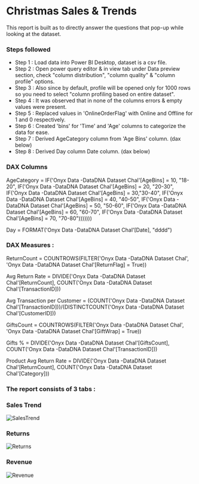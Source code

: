 
# Christmas Sales & Trends

This report is built as to directly answer the questions that pop-up while looking at the dataset.

### Steps followed 

- Step 1 : Load data into Power BI Desktop, dataset is a csv file.
- Step 2 : Open power query editor & in view tab under Data preview section, check "column distribution", "column quality" & "column profile" options.
- Step 3 : Also since by default, profile will be opened only for 1000 rows so you need to select "column profiling based on entire dataset".
- Step 4 : It was observed that in none of the columns errors & empty values were present.
- Step 5 : Replaced values in 'OnlineOrderFlag' with Online and Offline for 1 and 0 respectively. 
- Step 6 : Created 'bins' for 'Time' and 'Age' columns to categorize the data for ease.
- Step 7 : Derived AgeCategory column from 'Age Bins' column. (dax below)
- Step 8 : Derived Day column Date column. (dax below)


### DAX Columns

AgeCategory = IF('Onyx Data -DataDNA Dataset Chal'[AgeBins] = 10, "18-20", IF('Onyx Data -DataDNA Dataset Chal'[AgeBins] = 20, "20-30", IF('Onyx Data -DataDNA Dataset Chal'[AgeBins] = 30,"30-40", IF('Onyx Data -DataDNA Dataset Chal'[AgeBins] = 40, "40-50", IF('Onyx Data -DataDNA Dataset Chal'[AgeBins] = 50, "50-60", IF('Onyx Data -DataDNA Dataset Chal'[AgeBins] = 60, "60-70", IF('Onyx Data -DataDNA Dataset Chal'[AgeBins] = 70, "70-80")))))))

Day = FORMAT('Onyx Data -DataDNA Dataset Chal'[Date], "dddd")
  
### DAX Measures :

ReturnCount = COUNTROWS(FILTER('Onyx Data -DataDNA Dataset Chal', 'Onyx Data -DataDNA Dataset Chal'[ReturnFlag] = True))

Avg Return Rate = DIVIDE('Onyx Data -DataDNA Dataset Chal'[ReturnCount], COUNT('Onyx Data -DataDNA Dataset Chal'[TransactionID]))

Avg Transaction per Customer = (COUNT('Onyx Data -DataDNA Dataset Chal'[TransactionID]))/(DISTINCTCOUNT('Onyx Data -DataDNA Dataset Chal'[CustomerID]))

GiftsCount = COUNTROWS(FILTER('Onyx Data -DataDNA Dataset Chal', 'Onyx Data -DataDNA Dataset Chal'[GiftWrap] = True))

Gifts % = DIVIDE('Onyx Data -DataDNA Dataset Chal'[GiftsCount], COUNT('Onyx Data -DataDNA Dataset Chal'[TransactionID]))

Product Avg Return Rate = DIVIDE('Onyx Data -DataDNA Dataset Chal'[ReturnCount], COUNT('Onyx Data -DataDNA Dataset Chal'[Category]))

### The report consists of 3 tabs :

### Sales Trend

![SalesTrend](https://github.com/rashmirameshgowda/Christmas-Sales-Trends/assets/153609997/dc48c051-5cde-4fde-bae3-034b3ac8e31c)

### Returns

![Returns](https://github.com/rashmirameshgowda/Christmas-Sales-Trends/assets/153609997/3b54dbeb-d374-43d7-8892-7ca364be6719)

### Revenue

![Revenue](https://github.com/rashmirameshgowda/Christmas-Sales-Trends/assets/153609997/95ffe1e3-e3b3-4c66-b8b3-325768ca23c7)



